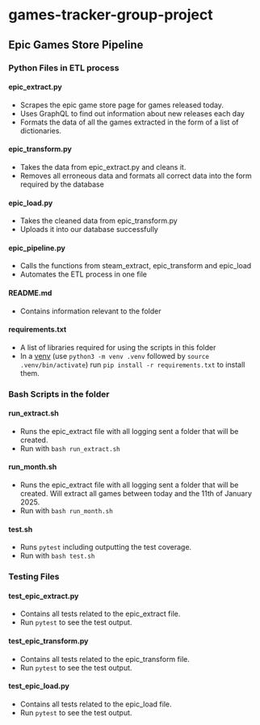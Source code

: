 # games-tracker-group-project

## Epic Games Store Pipeline

### Python Files in ETL process

#### epic_extract.py

- Scrapes the epic game store page for games released today.
- Uses GraphQL to find out information about new releases each day
- Formats the data of all the games extracted in the form of a list of dictionaries.

#### epic_transform.py

- Takes the data from epic_extract.py and cleans it.
- Removes all erroneous data and formats all correct data into the form required by the database

#### epic_load.py

- Takes the cleaned data from epic_transform.py
- Uploads it into our database successfully

#### epic_pipeline.py

- Calls the functions from steam_extract, epic_transform and epic_load
- Automates the ETL process in one file

#### README.md

- Contains information relevant to the folder

#### requirements.txt

- A list of libraries required for using the scripts in this folder
- In a [venv](https://docs.python.org/3/library/venv.html) (use `python3 -m venv .venv` followed by `source .venv/bin/activate`) run `pip install -r requirements.txt` to install them.

### Bash Scripts in the folder

#### run_extract.sh

- Runs the epic_extract file with all logging sent a folder that will be created.
- Run with `bash run_extract.sh`

#### run_month.sh

- Runs the epic_extract file with all logging sent a folder that will be created. Will extract all games between today and the 11th of January 2025.
- Run with `bash run_month.sh`

#### test.sh

- Runs `pytest` including outputting the test coverage.
- Run with `bash test.sh`

### Testing Files

#### test_epic_extract.py

- Contains all tests related to the epic_extract file.
- Run `pytest` to see the test output.

#### test_epic_transform.py

- Contains all tests related to the epic_transform file.
- Run `pytest` to see the test output.

#### test_epic_load.py

- Contains all tests related to the epic_load file.
- Run `pytest` to see the test output.